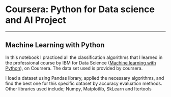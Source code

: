 # Coursera: Python for Data science and AI Project
---------------------------------------------------
## Machine Learning with Python

In this notebook I practiced all the classification algorithms that I learned in the professional course by IBM for Data Science ([Machine learning with Python](https://www.coursera.org/learn/machine-learning-with-python/home/welcome)), on Coursera. The data set used is provided by coursera.

I load a dataset using Pandas library, applied the necessary algorithms, and find the best one for this specific dataset by accuracy evaluation methods.
Other libraries used include; Numpy, Matplotlib, SkLearn and Itertools
